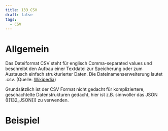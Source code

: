 ```yaml
---
title: 133_CSV
draft: false
tags:
  - CSV
---
```

# Allgemein

Das Dateiformat CSV steht für englisch Comma-separated values und beschreibt den Aufbau einer Textdatei zur Speicherung oder zum Austausch einfach strukturierter Daten. Die Dateinamenserweiterung lautet .csv. (Quelle: [Wikipedia](https://de.wikipedia.org/wiki/CSV_(Dateiformat)))

Grundsätzlich ist der CSV Format nicht gedacht für kompliziertere, geschachtelte Datenstrukturen gedacht, hier ist z.B. sinnvoller das JSON ([[132_JSON]]) zu verwenden.

# Beispiel









